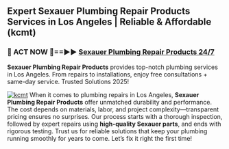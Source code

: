 ## Expert Sexauer Plumbing Repair Products Services in Los Angeles | Reliable & Affordable (kcmt)  

<h3>🚿 ACT NOW 🌟==►► <a href="https://tinyurl.com/2ne6vx2x" rel="nofollow">Sexauer Plumbing Repair Products 24/7</a></h3>

**Sexauer Plumbing Repair Products** provides top-notch plumbing services in Los Angeles. From repairs to installations, enjoy free consultations + same-day service. Trusted Solutions 2025!

[![kcmt](https://i.imgur.com/4PFF4AK.jpeg)](https://tinyurl.com/2ne6vx2x)
When it comes to plumbing repairs in Los Angeles, **Sexauer Plumbing Repair Products** offer unmatched durability and performance. The cost depends on materials, labor, and project complexity—transparent pricing ensures no surprises. Our process starts with a thorough inspection, followed by expert repairs using **high-quality Sexauer parts**, and ends with rigorous testing. Trust us for reliable solutions that keep your plumbing running smoothly for years to come. Let’s fix it right the first time!
